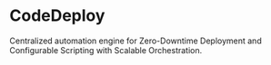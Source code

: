 # CodeDeploy
Centralized automation engine for Zero-Downtime Deployment and Configurable Scripting with Scalable Orchestration.
